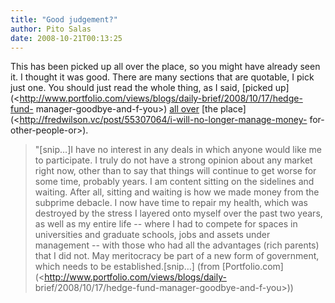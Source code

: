 ```yaml
---
title: "Good judgement?"
author: Pito Salas
date: 2008-10-21T00:13:25
---
```




This has been picked up all over the place, so you might have already seen it.
I thought it was good. There are many sections that are quotable, I pick just
one. You should just read the whole thing, as I said, [picked
up](<http://www.portfolio.com/views/blogs/daily-brief/2008/10/17/hedge-fund-
manager-goodbye-and-f-you>) [all
over](<http://bigpicture.typepad.com/comments/2008/10/andrew-lahde-go.html>)
[the place](<http://fredwilson.vc/post/55307064/i-will-no-longer-manage-money-
for-other-people-or>).

> "[snip…]I have no interest in any deals in which anyone would like me to
> participate. I truly do not have a strong opinion about any market right
> now, other than to say that things will continue to get worse for some time,
> probably years. I am content sitting on the sidelines and waiting. After
> all, sitting and waiting is how we made money from the subprime debacle. I
> now have time to repair my health, which was destroyed by the stress I
> layered onto myself over the past two years, as well as my entire life --
> where I had to compete for spaces in universities and graduate schools, jobs
> and assets under management -- with those who had all the advantages (rich
> parents) that I did not. May meritocracy be part of a new form of
> government, which needs to be established.[snip…] (from
> [Portfolio.com](<http://www.portfolio.com/views/blogs/daily-
> brief/2008/10/17/hedge-fund-manager-goodbye-and-f-you>))


